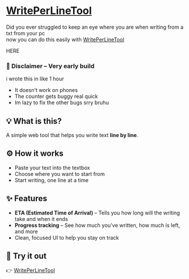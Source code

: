 # [WritePerLineTool](https://hg-erik.github.io/WritePerLineTool/)

Did you ever struggled to keep an eye where you are when writing from a txt from your pc  
now you can do this easily with [WritePerLineTool](https://hg-erik.github.io/WritePerLineTool/)

HERE

### 🔴 Disclaimer – Very early build  
i wrote this in like 1 hour   
- It doesn’t work on phones  
- The counter gets buggy real quick  
- Im lazy to fix the other bugs srry bruhu   

## 💡 What is this?

A simple web tool that helps you write text **line by line**.  

## ⚙️ How it works

- Paste your text into the textbox  
- Choose where you want to start from  
- Start writing, one line at a time

## ✨ Features

- **ETA (Estimated Time of Arrival)** – Tells you how long will the writing take and when it ends  
- **Progress tracking** – See how much you’ve written, how much is left, and more  
- Clean, focused UI to help you stay on track  

## 🔗 Try it out

👉 [WritePerLineTool](https://hg-erik.github.io/WritePerLineTool/)
